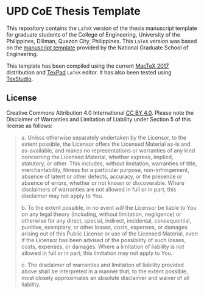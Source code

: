 # UPD CoE Thesis Template
This repository contains the `LaTeX` version of the thesis manuscript template for graduate students of the College of Engineering, University of the Philippines, Diliman, Quezon City, Philippines. This `LaTeX` version was based on the [manuscript template](http://coe.upd.edu.ph/graduating-students/) provided by the National Graduate School of Engineering.

This template has been compiled using the current [MacTeX 2017](http://www.tug.org/mactex/) distribution and  [TexPad](https://www.texpad.com) `LaTeX` editor. It has also been tested using [TexStudio](http://www.texstudio.org).

## License
Creative Commons Attribution 4.0 International [CC BY 4.0](https://creativecommons.org/licenses/by/4.0/). Please note the Disclaimer of Warranties and Limitation of Liability under Section 5 of this license as follows:

> a. Unless otherwise separately undertaken by the Licensor, to the extent possible, the Licensor offers the Licensed Material as-is and as-available, and makes no representations or warranties of any kind concerning the Licensed Material, whether express, implied, statutory, or other. This includes, without limitation, warranties of title, merchantability, fitness for a particular purpose, non-infringement, absence of latent or other defects, accuracy, or the presence or absence of errors, whether or not known or discoverable. Where disclaimers of warranties are not allowed in full or in part, this disclaimer may not apply to You.
>
> b. To the extent possible, in no event will the Licensor be liable to You on any legal theory (including, without limitation, negligence) or otherwise for any direct, special, indirect, incidental, consequential, punitive, exemplary, or other losses, costs, expenses, or damages arising out of this Public License or use of the Licensed Material, even if the Licensor has been advised of the possibility of such losses, costs, expenses, or damages. Where a limitation of liability is not allowed in full or in part, this limitation may not apply to You.
>
> c. The disclaimer of warranties and limitation of liability provided above shall be interpreted in a manner that, to the extent possible, most closely approximates an absolute disclaimer and waiver of all liability.
